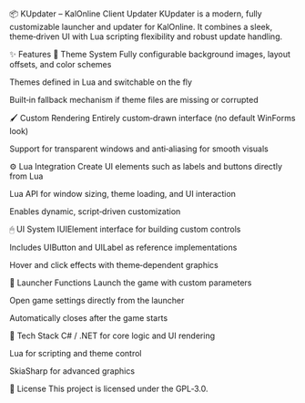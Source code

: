 📦 KUpdater – KalOnline Client Updater
KUpdater is a modern, fully customizable launcher and updater for KalOnline. It combines a sleek, theme‑driven UI with Lua scripting flexibility and robust update handling.

✨ Features
🎨 Theme System
Fully configurable background images, layout offsets, and color schemes

Themes defined in Lua and switchable on the fly

Built‑in fallback mechanism if theme files are missing or corrupted

🖌 Custom Rendering
Entirely custom‑drawn interface (no default WinForms look)

Support for transparent windows and anti‑aliasing for smooth visuals

⚙ Lua Integration
Create UI elements such as labels and buttons directly from Lua

Lua API for window sizing, theme loading, and UI interaction

Enables dynamic, script‑driven customization

🖱 UI System
IUIElement interface for building custom controls

Includes UIButton and UILabel as reference implementations

Hover and click effects with theme‑dependent graphics

🚀 Launcher Functions
Launch the game with custom parameters

Open game settings directly from the launcher

Automatically closes after the game starts

🔧 Tech Stack
C# / .NET for core logic and UI rendering

Lua for scripting and theme control

SkiaSharp for advanced graphics

📜 License
This project is licensed under the GPL‑3.0.